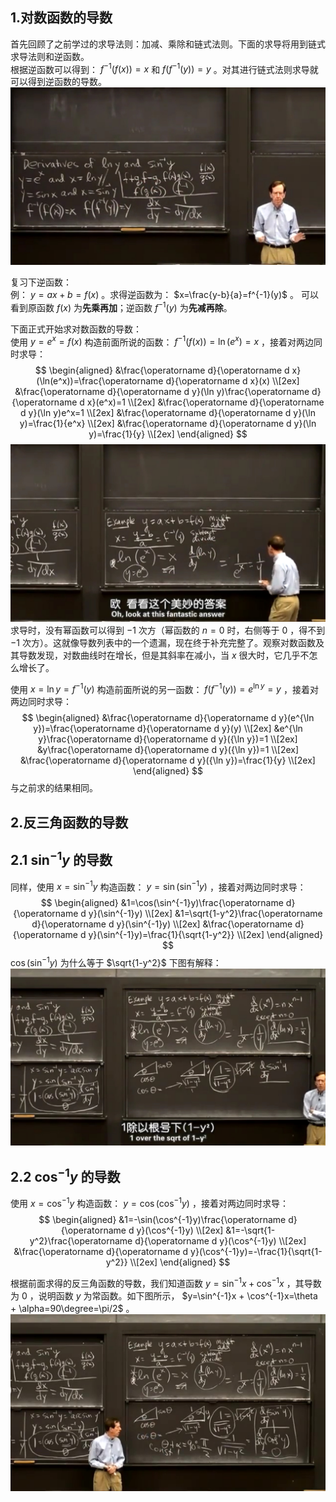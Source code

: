 ## 1.对数函数的导数
首先回顾了之前学过的求导法则：加减、乘除和链式法则。下面的求导将用到链式求导法则和逆函数。  
根据逆函数可以得到： $f^{-1}(f(x))=x$ 和 $f(f^{-1}(y))=y$ 。对其进行链式法则求导就可以得到逆函数的导数。  
![](attachments/1对数函数的导数（2）.jpg)
  
复习下逆函数：  
例： $y=ax+b=f(x)$ 。求得逆函数为： $x=\frac{y-b}{a}=f^{-1}(y)$ 。
可以看到原函数 $f(x)$ 为**先乘再加**；逆函数 $f^{-1}(y)$ 为**先减再除**。  
  
下面正式开始求对数函数的导数：  
使用 $y=e^x=f(x)$ 构造前面所说的函数： $f^{-1}(f(x))=\ln(e^x)=x$ ，接着对两边同时求导：
$$
\begin{aligned}
&\frac{\operatorname d}{\operatorname d x}(\ln(e^x))=\frac{\operatorname d}{\operatorname d x}(x) \\[2ex]
&\frac{\operatorname d}{\operatorname d y}(\ln y)\frac{\operatorname d}{\operatorname d x}(e^x)=1 \\[2ex]
&\frac{\operatorname d}{\operatorname d y}(\ln y)e^x=1 \\[2ex]
&\frac{\operatorname d}{\operatorname d y}(\ln y)=\frac{1}{e^x} \\[2ex]
&\frac{\operatorname d}{\operatorname d y}(\ln y)=\frac{1}{y} \\[2ex]
\end{aligned}
$$
![](attachments/1对数函数的导数（3）.jpg)  
求导时，没有幂函数可以得到 $-1$ 次方（幂函数的 $n=0$ 时，右侧等于 $0$ ，得不到 $-1$ 次方）。这就像导数列表中的一个遗漏，现在终于补充完整了。观察对数函数及其导数发现，对数曲线时在增长，但是其斜率在减小，当 $x$ 很大时，它几乎不怎么增长了。  
  
使用 $x=\ln y=f^{-1}(y)$ 构造前面所说的另一函数： $f(f^{-1}(y))=e^{\ln y}=y$ ，接着对两边同时求导：  
$$
\begin{aligned}
&\frac{\operatorname d}{\operatorname d y}(e^{\ln y})=\frac{\operatorname d}{\operatorname d y}(y) \\[2ex]
&e^{\ln y}\frac{\operatorname d}{\operatorname d y}({\ln y})=1 \\[2ex]
&y\frac{\operatorname d}{\operatorname d y}({\ln y})=1 \\[2ex]
&\frac{\operatorname d}{\operatorname d y}({\ln y})=\frac{1}{y} \\[2ex]
\end{aligned}
$$
与之前求的结果相同。  
  
## 2.反三角函数的导数
## 2.1 $\sin^{-1}y$ 的导数
同样，使用 $x=\sin^{-1}y$ 构造函数： $y=\sin(\sin^{-1}y)$ ，接着对两边同时求导：  
$$
\begin{aligned}
&1=\cos(\sin^{-1}y)\frac{\operatorname d}{\operatorname d y}(\sin^{-1}y) \\[2ex]
&1=\sqrt{1-y^2}\frac{\operatorname d}{\operatorname d y}(\sin^{-1}y) \\[2ex]
&\frac{\operatorname d}{\operatorname d y}(\sin^{-1}y)=\frac{1}{\sqrt{1-y^2}} \\[2ex]
\end{aligned}
$$
$\cos(\sin^{-1}y)$ 为什么等于 $\sqrt{1-y^2}$ 下图有解释：  
![](attachments/2反三角函数的导数（1）.jpg)  
  
## 2.2 $\cos^{-1}y$ 的导数
使用 $x=\cos^{-1}y$ 构造函数： $y=\cos(\cos^{-1}y)$ ，接着对两边同时求导：  
$$
\begin{aligned}
&1=-\sin(\cos^{-1}y)\frac{\operatorname d}{\operatorname d y}(\cos^{-1}y) \\[2ex]
&1=-\sqrt{1-y^2}\frac{\operatorname d}{\operatorname d y}(\cos^{-1}y) \\[2ex]
&\frac{\operatorname d}{\operatorname d y}(\cos^{-1}y)=-\frac{1}{\sqrt{1-y^2}} \\[2ex]
\end{aligned}
$$
  
根据前面求得的反三角函数的导数，我们知道函数 $y=\sin^{-1}x + \cos^{-1}x$ ，其导数为 $0$ ，说明函数 $y$ 为常函数。如下图所示， $y=\sin^{-1}x + \cos^{-1}x=\theta + \alpha=90\degree=\pi/2$ 。
![](attachments/2反三角函数的导数（6）.jpg)